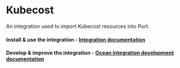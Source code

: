 # Kubecost

An integration used to import Kubecost resources into Port.

#### Install & use the integration - [Integration documentation](https://docs.port.io/build-your-software-catalog/sync-data-to-catalog/cloud-cost/kubecost)

#### Develop & improve the integration - [Ocean integration development documentation](https://ocean.getport.io/develop-an-integration/)
